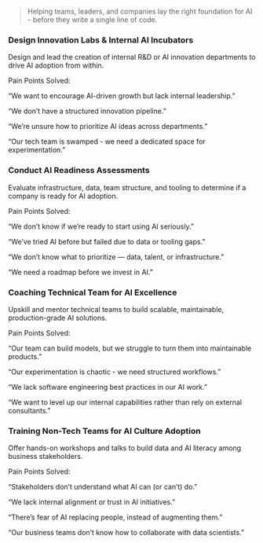 > Helping teams, leaders, and companies lay the right foundation for AI - before they write a single line of code.

### Design Innovation Labs & Internal AI Incubators

Design and lead the creation of internal R&D or AI innovation departments to drive AI adoption from within.

Pain Points Solved:

“We want to encourage AI-driven growth but lack internal leadership.”

“We don’t have a structured innovation pipeline.”

“We’re unsure how to prioritize AI ideas across departments.”

“Our tech team is swamped - we need a dedicated space for experimentation.”

### Conduct AI Readiness Assessments

Evaluate infrastructure, data, team structure, and tooling to determine if a company is ready for AI adoption.

Pain Points Solved:

“We don’t know if we’re ready to start using AI seriously.”

“We’ve tried AI before but failed due to data or tooling gaps.”

“We don’t know what to prioritize — data, talent, or infrastructure.”

“We need a roadmap before we invest in AI.”

### Coaching Technical Team for AI Excellence

Upskill and mentor technical teams to build scalable, maintainable, production-grade AI solutions.

Pain Points Solved:

“Our team can build models, but we struggle to turn them into maintainable products.”

“Our experimentation is chaotic - we need structured workflows.”

“We lack software engineering best practices in our AI work.”

“We want to level up our internal capabilities rather than rely on external consultants.”

### Training Non-Tech Teams for AI Culture Adoption

Offer hands-on workshops and talks to build data and AI literacy among business stakeholders.

Pain Points Solved:

“Stakeholders don’t understand what AI can (or can’t) do.”

“We lack internal alignment or trust in AI initiatives.”

“There’s fear of AI replacing people, instead of augmenting them.”

“Our business teams don’t know how to collaborate with data scientists.”
